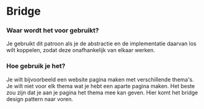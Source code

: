 # Bridge

### Waar wordt het voor gebruikt?
Je gebruikt dit patroon als je de abstractie en de implementatie daarvan los wilt koppelen,
zodat deze onafhankelijk van elkaar werken.

### Hoe gebruik je het?
Je wilt bijvoorbeeld een website pagina maken met verschillende thema's. Je wilt niet voor elk thema wat je hebt een aparte pagina maken.
Het beste zou zijn dat je aan je pagina het thema mee kan geven. Hier komt het bridge design pattern naar voren.